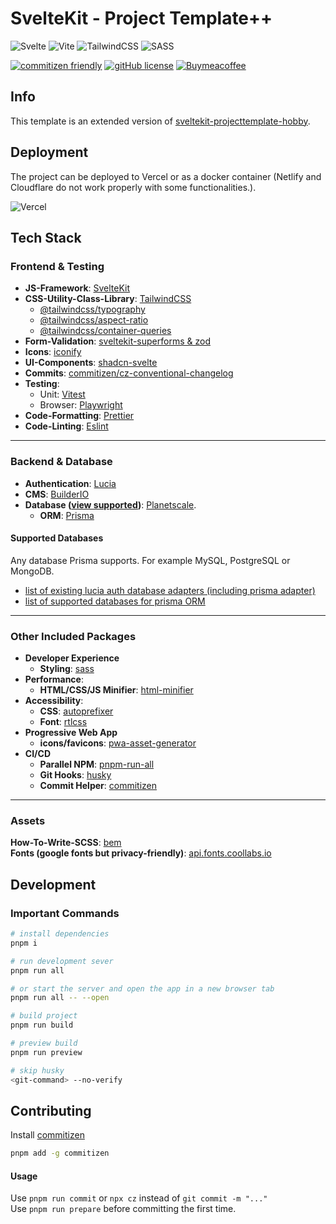 # SvelteKit - Project Template++

![Svelte](https://img.shields.io/badge/svelte-%23f1413d.svg?style=for-the-badge&logo=svelte&logoColor=white)
![Vite](https://img.shields.io/badge/vite-%23646CFF.svg?style=for-the-badge&logo=vite&logoColor=white)
![TailwindCSS](https://img.shields.io/badge/tailwindcss-%2338B2AC.svg?style=for-the-badge&logo=tailwind-css&logoColor=white)
![SASS](https://img.shields.io/badge/SASS-hotpink.svg?style=for-the-badge&logo=SASS&logoColor=white)

[![commitizen friendly](https://img.shields.io/badge/commitizen-friendly-brightgreen.svg)](http://commitizen.github.io/cz-cli/)
[![gitHub license](https://badgen.net/github/license/jonasfroeller/sveltekit-projecttemplate-business)](https://github.com/jonasfroeller/sveltekit-projecttemplate-business/blob/main/LICENSE)
[![Buymeacoffee](https://badgen.net/badge/icon/buymeacoffee?icon=buymeacoffee&label)](https://buymeacoffee.com/jonasfroeller)

## Info

This template is an extended version of [sveltekit-projecttemplate-hobby](https://github.com/jonasfroeller/sveltekit-projecttemplate-hobby).

## Deployment

The project can be deployed to Vercel or as a docker container (Netlify and Cloudflare do not work properly with some functionalities.).

![Vercel](https://img.shields.io/github/deployments/jonasfroeller/sveltekit-projecttemplate-business/production?style=flat&logo=vercel&logoColor=white&label=vercel&labelColor=vercel)

## Tech Stack

### Frontend & Testing

-   **JS-Framework**: [SvelteKit](https://kit.svelte.dev/docs/creating-a-project)
-   **CSS-Utility-Class-Library**: [TailwindCSS](https://tailwindcss.com/docs/guides/sveltekit)
    -   [@tailwindcss/typography](https://tailwindcss.com/docs/typography-plugin)
    -   [@tailwindcss/aspect-ratio](https://github.com/tailwindlabs/tailwindcss-aspect-ratio)
    -   [@tailwindcss/container-queries](https://github.com/tailwindlabs/tailwindcss-container-queries)
-   **Form-Validation**: [sveltekit-superforms & zod](https://github.com/ciscoheat/sveltekit-superforms)
-   **Icons**: [iconify](https://iconify.design/docs/icon-components/svelte/)
-   **UI-Components**: [shadcn-svelte](https://www.shadcn-svelte.com/)
-   **Commits**: [commitizen/cz-conventional-changelog](https://github.com/commitizen/cz-cli)
-   **Testing**:
    -   Unit: [Vitest](https://vitest.dev/)
    -   Browser: [Playwright](https://playwright.dev/)
-   **Code-Formatting**: [Prettier](https://prettier.io/)
-   **Code-Linting**: [Eslint](https://eslint.org/)

---

### Backend & Database

-   **Authentication**: [Lucia](https://lucia-auth.com/getting-started/sveltekit/)
-   **CMS**: [BuilderIO](https://www.builder.io/c/docs/developers)
-   **Database ([view supported](#supported-databases))**: [Planetscale](https://planetscale.com/).
    -   **ORM**: [Prisma](https://www.prisma.io/docs/getting-started/setup-prisma/add-to-existing-project/relational-databases-typescript-planetscale)

#### Supported Databases

Any database Prisma supports. For example MySQL, PostgreSQL or MongoDB.

-   [list of existing lucia auth database adapters (including prisma adapter)](https://lucia-auth.com/basics/database/)
-   [list of supported databases for prisma ORM](https://www.prisma.io/docs/reference/database-reference/supported-databases)

---

### Other Included Packages

-   **Developer Experience**
    -   **Styling**: [sass](https://sass-lang.com/)
-   **Performance**:
    -   **HTML/CSS/JS Minifier**: [html-minifier](https://www.npmjs.com/package/html-minifier)
-   **Accessibility**:
    -   **CSS**: [autoprefixer](https://autoprefixer.github.io/)
    -   **Font**: [rtlcss](https://rtlcss.com/)
-   **Progressive Web App**
    -   **icons/favicons**: [pwa-asset-generator](https://www.npmjs.com/package/pwa-asset-generator)
-   **CI/CD**
    -   **Parallel NPM**: [pnpm-run-all](https://www.npmjs.com/package/pnpm-run-all)
    -   **Git Hooks**: [husky](https://typicode.github.io/husky/)
    -   **Commit Helper**: [commitizen](https://github.com/commitizen/cz-cli)

---

### Assets

**How-To-Write-SCSS**: [bem](https://getbem.com/)  
**Fonts (google fonts but privacy-friendly)**: [api.fonts.coollabs.io](https://docs.coollabs.io/fonts/get-started)

## Development

### Important Commands

```bash
# install dependencies
pnpm i

# run development sever
pnpm run all

# or start the server and open the app in a new browser tab
pnpm run all -- --open

# build project
pnpm run build

# preview build
pnpm run preview

# skip husky
<git-command> --no-verify
```

## Contributing

Install [commitizen](https://github.com/commitizen/cz-cli)

```bash
pnpm add -g commitizen
```

#### Usage

Use `pnpm run commit` or `npx cz` instead of `git commit -m "..."`  
Use `pnpm run prepare` before committing the first time.
